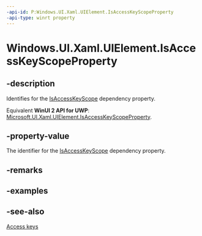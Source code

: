 ```yaml
---
-api-id: P:Windows.UI.Xaml.UIElement.IsAccessKeyScopeProperty
-api-type: winrt property
---
```


<!-- Property syntax
public Windows.UI.Xaml.DependencyProperty IsAccessKeyScopeProperty { get; }
-->

# Windows.UI.Xaml.UIElement.IsAccessKeyScopeProperty

## -description
Identifies for the [IsAccessKeyScope](uielement_isaccesskeyscope.md) dependency property.

Equivalent **WinUI 2 API for UWP**: [Microsoft.UI.Xaml.UIElement.IsAccessKeyScopeProperty](/windows/winui/api/microsoft.ui.xaml.uielement.isaccesskeyscopeproperty).

## -property-value
The identifier for the [IsAccessKeyScope](uielement_isaccesskeyscope.md) dependency property.

## -remarks

## -examples

## -see-also
[Access keys](/windows/uwp/design/input/access-keys)
